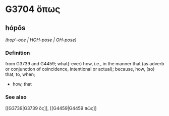 # G3704 ὅπως

## hópōs

_(hop'-oce | HOH-pose | OH-pose)_

### Definition

from G3739 and G4459; what(-ever) how, i.e., in the manner that (as adverb or conjunction of coincidence, intentional or actual); because, how, (so) that, to, when; 

- how, that

### See also

[[G3739|G3739 ὅς]], [[G4459|G4459 πῶς]]
